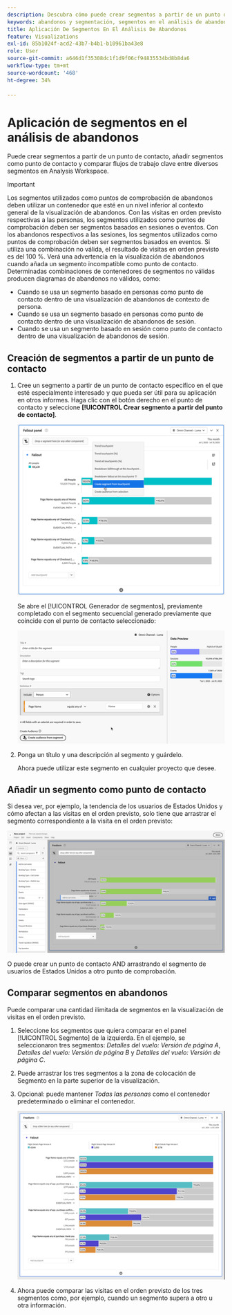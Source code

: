 ```yaml
---
description: Descubra cómo puede crear segmentos a partir de un punto de contacto, añadir segmentos como punto de contacto y comparar flujos de trabajo clave entre diversos segmentos en un análisis de visitas en el orden previsto en Analysis Workspace.
keywords: abandonos y segmentación, segmentos en el análisis de abandonos, comparar segmentos de abandonos
title: Aplicación De Segmentos En El Análisis De Abandonos
feature: Visualizations
exl-id: 85b1024f-acd2-43b7-b4b1-b10961ba43e8
role: User
source-git-commit: a646d1f35308dc1f1d9f06cf94835534bd8b8da6
workflow-type: tm+mt
source-wordcount: '468'
ht-degree: 34%

---
```


# Aplicación de segmentos en el análisis de abandonos

Puede crear segmentos a partir de un punto de contacto, añadir segmentos como punto de contacto y comparar flujos de trabajo clave entre diversos segmentos en Analysis Workspace.

>[!IMPORTANT]
>
>Los segmentos utilizados como puntos de comprobación de abandonos deben utilizar un contenedor que esté en un nivel inferior al contexto general de la visualización de abandonos. Con las visitas en orden previsto respectivas a las personas, los segmentos utilizados como puntos de comprobación deben ser segmentos basados en sesiones o eventos. Con los abandonos respectivos a las sesiones, los segmentos utilizados como puntos de comprobación deben ser segmentos basados en eventos. Si utiliza una combinación no válida, el resultado de visitas en orden previsto es del 100 %. Verá una advertencia en la visualización de abandonos cuando añada un segmento incompatible como punto de contacto. Determinadas combinaciones de contenedores de segmentos no válidas producen diagramas de abandonos no válidos, como:
>
>* Cuando se usa un segmento basado en personas como punto de contacto dentro de una visualización de abandonos de contexto de persona.
>* Cuando se usa un segmento basado en personas como punto de contacto dentro de una visualización de abandonos de sesión.
>* Cuando se usa un segmento basado en sesión como punto de contacto dentro de una visualización de abandonos de sesión.

<!-- Should we add B2B context here?
* [!BADGE B2B Edition]{type=Informative url="https://experienceleague.adobe.com/en/docs/analytics-platform/using/cja-overview/cja-b2b/cja-b2b-edition" newtab=true tooltip="Customer Journey Analytics B2B Edition"} Usimg a B2B container based segment as a touchpoint inside a non-container based context Fallout visualization.
* -->

## Creación de segmentos a partir de un punto de contacto

1. Cree un segmento a partir de un punto de contacto específico en el que esté especialmente interesado y que pueda ser útil para su aplicación en otros informes. Haga clic con el botón derecho en el punto de contacto y seleccione **[!UICONTROL Crear segmento a partir del punto de contacto]**.

   ![Menú desplegable de Touchpoint con la opción Crear segmento a partir de punto de contacto resaltada.](assets/fallout-createsegment.png)

   Se abre el [!UICONTROL Generador de segmentos], previamente completado con el segmento secuencial generado previamente que coincide con el punto de contacto seleccionado:

   ![El Generador de segmentos muestra el segmento secuencial generado y rellenado previamente.](assets/fallout-definesegment.png)

1. Ponga un título y una descripción al segmento y guárdelo.

   Ahora puede utilizar este segmento en cualquier proyecto que desee.

## Añadir un segmento como punto de contacto

Si desea ver, por ejemplo, la tendencia de los usuarios de Estados Unidos y cómo afectan a las visitas en el orden previsto, solo tiene que arrastrar el segmento correspondiente a la visita en el orden previsto:

![Segmento de usuarios de EE. UU. seleccionado y resaltado para arrastrarlo a la visita en el orden previsto.](assets/fallout-addfilter.png)

O puede crear un punto de contacto AND arrastrando el segmento de usuarios de Estados Unidos a otro punto de comprobación.

## Comparar segmentos en abandonos

Puede comparar una cantidad ilimitada de segmentos en la visualización de visitas en el orden previsto.

1. Seleccione los segmentos que quiera comparar en el panel [!UICONTROL Segmento] de la izquierda. En el ejemplo, se seleccionaron tres segmentos: *Detalles del vuelo: Versión de página A*, *Detalles del vuelo: Versión de página B* y *Detalles del vuelo: Versión de página C*.
1. Puede arrastrar los tres segmentos a la zona de colocación de Segmento en la parte superior de la visualización.


1. Opcional: puede mantener *Todas las personas* como el contenedor predeterminado o eliminar el contenedor.

   ![Secuelas que muestran todas las visitas junto con los dos segmentos arrastrados en el paso anterior.](assets/fallout-multiplefilters.png)

1. Ahora puede comparar las visitas en el orden previsto de los tres segmentos como, por ejemplo, cuando un segmento supera a otro u otra información.
